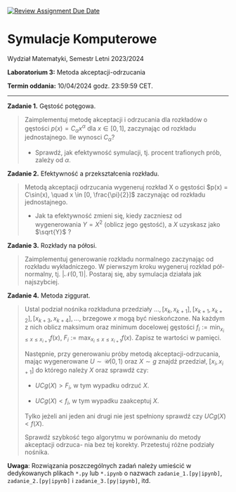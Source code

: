 [![Review Assignment Due Date](https://classroom.github.com/assets/deadline-readme-button-24ddc0f5d75046c5622901739e7c5dd533143b0c8e959d652212380cedb1ea36.svg)](https://classroom.github.com/a/PSxO9zSJ)
# Symulacje Komputerowe

Wydział Matematyki, Semestr Letni 2023/2024

**Laboratorium 3:** Metoda akceptacji-odrzucania

**Termin oddania:** 10/04/2024 godz. 23:59:59 CET.

---

**Zadanie 1.** Gęstość potęgowa.
> Zaimplementuj metodę akceptacji i odrzucania dla rozkładów o gęstości $p(x) = C_\alpha x^{\alpha}$ dla $x\in [0,1]$, zaczynając od rozkładu jednostajnego. Ile wynosci $C_\alpha$?
> - Sprawdź, jak efektywność symulacji, tj. procent trafionych prób, zależy od $\alpha$.


**Zadanie 2.** Efektywność a przekształcenia rozkładu.
> Metodą akceptacji odrzucania wygeneruj rozkład X o gęstości $p(x) = C\sin(x), \quad x \in [0, \frac{\pi}{2}]$ zaczynając od rozkładu jednostajnego.
> - Jak ta efektywność zmieni się, kiedy zaczniesz od wygenerowania $Y = X^2$ (oblicz jego gęstość), a $X$ uzyskasz jako $\sqrt{Y}$ ?


**Zadanie 3.** Rozkłady na półosi.
> Zaimplementuj generowanie rozkładu normalnego zaczynając od rozkładu wykładniczego. W pierwszym kroku wygeneruj rozkład pół-normalny, tj. $|\mathcal{N}(0, 1)|$. Postaraj się, aby symulacja działała jak najszybciej.

**Zadanie 4.** Metoda ziggurat.
> Ustal podział nośnika rozkładuna przedziały $\ldots,[x_k,x_{k+1}], [x_{k+1}, x_{k+2}], [x_{k+3}, x_{k+4}],\ldots$, brzegowe $x$ mogą być nieskończone. Na każdym z nich oblicz maksimum oraz minimum docelowej gęstości $f_i := \min_{x_i \leq x \leq x_{i+1}} f(x)$, $F_i := \max_{x_i\leq x \leq x_{i+1}} f(x)$. Zapisz te wartości w pamięci.
>
> Następnie, przy generowaniu próby metodą akceptacji-odrzucania, mając wygenerowane $U\sim \mathcal{U}(0,1)$ oraz $X \sim g$ znajdź przedział, $[x_i,x_{i+1}]$ do którego należy $X$ oraz sprawdź czy:
>
> - $UCg(X) > F_i$, w tym wypadku odrzuć $X$.
>
> - $UCg(X) < f_i$, w tym wypadku zaakceptuj $X$.
>
> Tylko jeżeli ani jeden ani drugi nie jest spełniony sprawdź czy $UCg(X) < f(X)$.
>
> Sprawdź szybkość tego algorytmu w porównaniu do metody akceptacji odrzuca- nia bez tej korekty. Przetestuj różne podziały nośnika.


**Uwaga**: Rozwiązania poszczególnych zadań należy umieścić w dedykowanych plikach `*.py` lub `*.ipynb` o nazwach `zadanie_1.[py|ipynb]`, `zadanie_2.[py|ipynb]` i `zadanie_3.[py|ipynb]`, itd.
